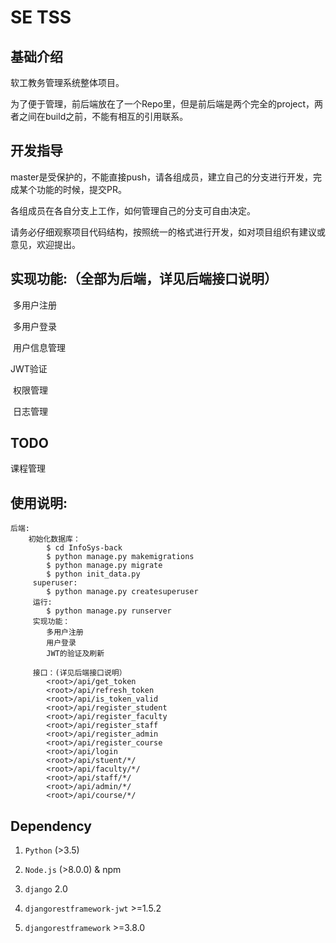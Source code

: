 # SE TSS

## 基础介绍

软工教务管理系统整体项目。

为了便于管理，前后端放在了一个Repo里，但是前后端是两个完全的project，两者之间在build之前，不能有相互的引用联系。

## 开发指导

master是受保护的，不能直接push，请各组成员，建立自己的分支进行开发，完成某个功能的时候，提交PR。

各组成员在各自分支上工作，如何管理自己的分支可自由决定。

请务必仔细观察项目代码结构，按照统一的格式进行开发，如对项目组织有建议或意见，欢迎提出。

## 实现功能:（全部为后端，详见后端接口说明）
  多用户注册
  
  多用户登录
  
  用户信息管理
  
  JWT验证
  
  权限管理
  
  日志管理
  
## TODO
  课程管理
  
## 使用说明:
```
后端: 
    初始化数据库：
        $ cd InfoSys-back
        $ python manage.py makemigrations
        $ python manage.py migrate
        $ python init_data.py
     superuser: 
        $ python manage.py createsuperuser
     运行: 
        $ python manage.py runserver
     实现功能：
        多用户注册
        用户登录
        JWT的验证及刷新
        
     接口：(详见后端接口说明）
        <root>/api/get_token 
        <root>/api/refresh_token 
        <root>/api/is_token_valid 
        <root>/api/register_student 
        <root>/api/register_faculty 
        <root>/api/register_staff
        <root>/api/register_admin
        <root>/api/register_course
        <root>/api/login
        <root>/api/stuent/*/
        <root>/api/faculty/*/
        <root>/api/staff/*/
        <root>/api/admin/*/
        <root>/api/course/*/
```
## Dependency

1. `Python` (>3.5)

2. `Node.js` (>8.0.0) & npm

3. `django` 2.0

4. `djangorestframework-jwt` >=1.5.2

5. `djangorestframework` >=3.8.0
